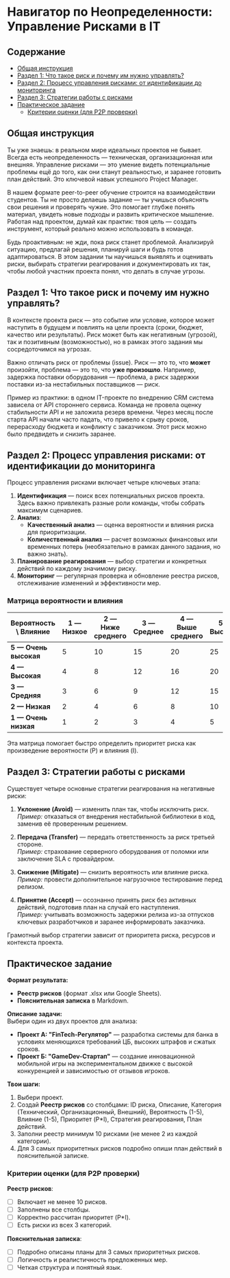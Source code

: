 # Навигатор по Неопределенности: Управление Рисками в IT

## Содержание
- [Общая инструкция](#общая-инструкция)
- [Раздел 1: Что такое риск и почему им нужно управлять?](#раздел-1-что-такое-риск-и-почему-им-нужно-управлять)
- [Раздел 2: Процесс управления рисками: от идентификации до мониторинга](#раздел-2-процесс-управления-рисками-от-идентификации-до-мониторинга)
- [Раздел 3: Стратегии работы с рисками](#раздел-3-стратегии-работы-с-рисками)
- [Практическое задание](#практическое-задание)
  - [Критерии оценки (для P2P проверки)](#критерии-оценки-для-p2p-проверки)

## Общая инструкция
Ты уже знаешь: в реальном мире идеальных проектов не бывает. Всегда есть неопределенность — техническая, организационная или внешняя. Управление рисками — это умение видеть потенциальные проблемы ещё до того, как они станут реальностью, и заранее готовить план действий. Это ключевой навык успешного Project Manager.

В нашем формате peer-to-peer обучение строится на взаимодействии студентов. Ты не просто делаешь задание — ты учишься объяснять свои решения и проверять чужие. Это помогает глубже понять материал, увидеть новые подходы и развить критическое мышление. Работая над проектом, думай как практик: твоя цель — создать инструмент, который реально можно использовать в команде.

Будь проактивным: не жди, пока риск станет проблемой. Анализируй ситуацию, предлагай решения, планируй шаги и будь готов адаптироваться. В этом задании ты научишься выявлять и оценивать риски, выбирать стратегии реагирования и документировать их так, чтобы любой участник проекта понял, что делать в случае угрозы.

## Раздел 1: Что такое риск и почему им нужно управлять?
В контексте проекта риск — это событие или условие, которое может наступить в будущем и повлиять на цели проекта (сроки, бюджет, качество или результаты). Риск может быть как негативным (угрозой), так и позитивным (возможностью), но в рамках этого задания мы сосредоточимся на угрозах.

Важно отличать риск от проблемы (issue). Риск — это то, что **может** произойти, проблема — это то, что **уже произошло**. Например, задержка поставки оборудования — проблема, а риск задержки поставки из-за нестабильных поставщиков — риск.

Пример из практики: в одном IT-проекте по внедрению CRM система зависела от API стороннего сервиса. Команда не провела оценку стабильности API и не заложила резерв времени. Через месяц после старта API начали часто падать, что привело к срыву сроков, перерасходу бюджета и конфликту с заказчиком. Этот риск можно было предвидеть и снизить заранее.

## Раздел 2: Процесс управления рисками: от идентификации до мониторинга
Процесс управления рисками включает четыре ключевых этапа:

1. **Идентификация** — поиск всех потенциальных рисков проекта. Здесь важно привлекать разные роли команды, чтобы собрать максимум сценариев.
2. **Анализ**:
   - **Качественный анализ** — оценка вероятности и влияния риска для приоритизации.
   - **Количественный анализ** — расчет возможных финансовых или временных потерь (необязательно в рамках данного задания, но важно знать).
3. **Планирование реагирования** — выбор стратегии и конкретных действий по каждому значимому риску.
4. **Мониторинг** — регулярная проверка и обновление реестра рисков, отслеживание изменений и эффективности мер.

### Матрица вероятности и влияния
| Вероятность \ Влияние | 1 — Низкое | 2 — Ниже среднего | 3 — Среднее | 4 — Выше среднего | 5 — Высокое |
|-----------------------|------------|-------------------|-------------|-------------------|-------------|
| **5 — Очень высокая** |     5      |        10         |     15      |        20         |     25      |
| **4 — Высокая**       |     4      |         8         |     12      |        16         |     20      |
| **3 — Средняя**       |     3      |         6         |      9      |        12         |     15      |
| **2 — Низкая**        |     2      |         4         |      6      |         8         |     10      |
| **1 — Очень низкая**  |     1      |         2         |      3      |         4         |      5      |

Эта матрица помогает быстро определить приоритет риска как произведение вероятности (P) и влияния (I).

## Раздел 3: Стратегии работы с рисками
Существует четыре основные стратегии реагирования на негативные риски:

1. **Уклонение (Avoid)** — изменить план так, чтобы исключить риск.  
   *Пример:* отказаться от внедрения нестабильной библиотеки в код, заменив её проверенным решением.

2. **Передача (Transfer)** — передать ответственность за риск третьей стороне.  
   *Пример:* страхование серверного оборудования от поломки или заключение SLA с провайдером.

3. **Снижение (Mitigate)** — снизить вероятность или влияние риска.  
   *Пример:* провести дополнительное нагрузочное тестирование перед релизом.

4. **Принятие (Accept)** — осознанно принять риск без активных действий, подготовив план на случай его наступления.  
   *Пример:* учитывать возможность задержки релиза из-за отпусков ключевых разработчиков и заранее информировать заказчика.

Грамотный выбор стратегии зависит от приоритета риска, ресурсов и контекста проекта.

## Практическое задание
**Формат результата:**  
- **Реестр рисков** (формат .xlsx или Google Sheets).  
- **Пояснительная записка** в Markdown.

**Описание задачи:**  
Выбери один из двух проектов для анализа:

- **Проект А: "FinTech-Регулятор"** — разработка системы для банка в условиях меняющихся требований ЦБ, высоких штрафов и сжатых сроков.
- **Проект Б: "GameDev-Стартап"** — создание инновационной мобильной игры на экспериментальном движке с высокой конкуренцией и зависимостью от отзывов игроков.

**Твои шаги:**
1. Выбери проект.
2. Создай **Реестр рисков** со столбцами: ID риска, Описание, Категория (Технический, Организационный, Внешний), Вероятность (1-5), Влияние (1-5), Приоритет (P*I), Стратегия реагирования, План действий.
3. Заполни реестр минимум 10 рисками (не менее 2 из каждой категории).
4. Для 3 самых приоритетных рисков подробно опиши план действий в пояснительной записке.

### Критерии оценки (для P2P проверки)
**Реестр рисков**:
- [ ] Включает не менее 10 рисков.
- [ ] Заполнены все столбцы.
- [ ] Корректно рассчитан приоритет (P*I).
- [ ] Есть риски из всех 3 категорий.

**Пояснительная записка**:
- [ ] Подробно описаны планы для 3 самых приоритетных рисков.
- [ ] Логичность и реалистичность предложенных мер.
- [ ] Четкая структура и понятный язык.
